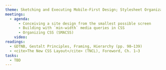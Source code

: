 ```yaml
---
theme: Sketching and Executing Mobile-First Design; Stylesheet Organization
meetings:
  - agenda:
      - Conceiving a site design from the smallest possible screen
      - Building with `min-width` media queries in CSS
      - Organizing CSS (SMACSS)
    video:
readings:
  - GDTNB, Gestalt Principles, Framing, Hierarchy (pp. 98–139)
  - <cite>The New CSS Layout</cite> (TNCL), Foreword, Ch. 1–3
tasks:
  - TBD
---
```


